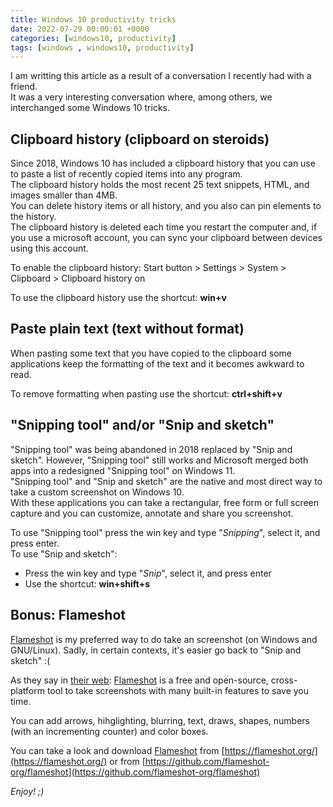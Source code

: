 ```yaml
---
title: Windows 10 productivity tricks
date: 2022-07-29 00:00:01 +0000
categories: [windows10, productivity]
tags: [windows , windows10, productivity]
---
```


I am writting this article as a result of a conversation I recently had with a friend.  
It was a very interesting conversation where, among others, we interchanged some Windows 10 tricks.

## Clipboard history (clipboard on steroids)

Since 2018, Windows 10 has included a clipboard history that you can use to paste a list of recently copied items into any program.  
The clipboard history holds the most recent 25 text snippets, HTML, and images smaller than 4MB.  
You can delete history items or all history, and you also can pin elements to the history.  
The clipboard history is deleted each time you restart the computer and, if you use a microsoft account, you can sync your clipboard between devices using this account. 

To enable the clipboard history: Start button > Settings > System > Clipboard > Clipboard history on

To use the clipboard history use the shortcut: **win+v**

## Paste plain text (text without format)

When pasting some text that you have copied to the clipboard some applications keep the formatting of the text and it becomes awkward to read.

To remove formatting when pasting use the shortcut: **ctrl+shift+v**

## "Snipping tool" and/or "Snip and sketch"

"Snipping tool" was being abandoned in 2018 replaced by "Snip and sketch". However, "Snipping tool" still works and Microsoft merged both apps into a redesigned "Snipping tool" on Windows 11.  
"Snipping tool" and "Snip and sketch" are the native and most direct way to take a custom screenshot on Windows 10.  
With these applications you can take a rectangular, free form or full screen capture and you can customize, annotate and share you screenshot.

To use "Snipping tool" press the win key and type "*Snipping*", select it, and press enter.  
To use "Snip and sketch":  
 * Press the win key and type "*Snip*", select it, and press enter
 * Use the shortcut: **win+shift+s**

## Bonus: Flameshot

[Flameshot](https://flameshot.org/) is my preferred way to do take an screenshot (on Windows and GNU/Linux). Sadly, in certain contexts, it's easier go back to "Snip and sketch" :(

As they say in [their web](https://flameshot.org/): [Flameshot](https://flameshot.org/) is a free and open-source, cross-platform tool to take screenshots with many built-in features to save you time.

You can add arrows, hihglighting, blurring, text, draws, shapes, numbers (with an incrementing counter) and color boxes.

You can take a look and download [Flameshot](https://flameshot.org/) from [https://flameshot.org/](https://flameshot.org/) or from [https://github.com/flameshot-org/flameshot](https://github.com/flameshot-org/flameshot)

_Enjoy! ;)_
